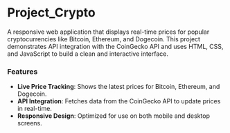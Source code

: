 # Project_Crypto

A responsive web application that displays real-time prices for popular cryptocurrencies like Bitcoin, Ethereum, and Dogecoin. This project demonstrates API integration with the CoinGecko API and uses HTML, CSS, and JavaScript to build a clean and interactive interface.

### Features
- **Live Price Tracking**: Shows the latest prices for Bitcoin, Ethereum, and Dogecoin.
- **API Integration**: Fetches data from the CoinGecko API to update prices in real-time.
- **Responsive Design**: Optimized for use on both mobile and desktop screens.
